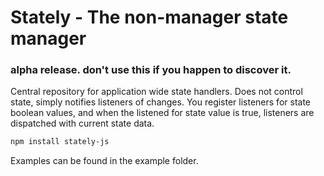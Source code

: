 # Stately - The non-manager state manager
### alpha release. don't use this if you happen to discover it.

Central repository for application wide state handlers. Does not control state, simply notifies listeners of changes. You register listeners for state boolean values, and when the listened for state value is true, listeners are dispatched with current state data.


```bash
npm install stately-js
```

Examples can be found in the example folder.
